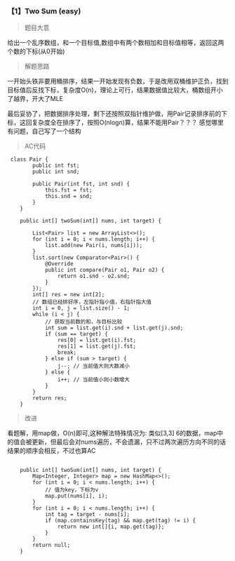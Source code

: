 
### 【1】Two Sum (easy)

> 题目大意 

给出一个乱序数组，和一个目标值,数组中有两个数相加和目标值相等，返回这两个数的下标(从0开始)

> 解题思路

一开始头铁非要用桶排序，结果一开始发现有负数，于是改用双桶维护正负，找到目标值后反找下标，复杂度O(n)，理论上可行，结果数据值比较大，桶数组开小了越界，开大了MLE

最后妥协了，把数据排序处理，剩下还按照双指针维护做，用Pair记录排序前的下标，这回复杂度全在排序了，按照O(nlogn)算，结果不能用Pair？？？ 感觉哪里有问题，自己写了一个结构

> AC代码

```
 class Pair {
        public int fst;
        public int snd;

        public Pair(int fst, int snd) {
            this.fst = fst;
            this.snd = snd;
        }
    }

    public int[] twoSum(int[] nums, int target) {

        List<Pair> list = new ArrayList<>();
        for (int i = 0; i < nums.length; i++) {
            list.add(new Pair(i, nums[i]));
        }
        list.sort(new Comparator<Pair>() {
            @Override
            public int compare(Pair o1, Pair o2) {
                return o1.snd - o2.snd;
            }
        });
        int[] res = new int[2];
        // 数组已经排好序，左指针指小值，右指针指大值
        int i = 0, j = list.size() - 1;
        while (i < j) {
            // 获取当前数的和，与目标比较
            int sum = list.get(i).snd + list.get(j).snd;
            if (sum == target) {
                res[0] = list.get(i).fst;
                res[1] = list.get(j).fst;
                break;
            } else if (sum > target) {
                j--; // 当前值大则大数减小
            } else {
                i++; // 当前值小则小数增大
            }
        }
        return res;
    }
```

> 改进

看题解，用map做，O(n)即可,这种解法特殊情况为: 类似[3,3] 6的数据，map中的值会被更新，但最后会对nums遍历，不会遗漏，只不过两次遍历方向不同的话结果的顺序会相反，不过也算AC

```

    public int[] twoSum(int[] nums, int target) {
        Map<Integer, Integer> map = new HashMap<>();
        for (int i = 0; i < nums.length; i++) {
            // 值为key，下标为v
            map.put(nums[i], i);
        }
        for (int i = 0; i < nums.length; i++) {
            int tag = target - nums[i];
            if (map.containsKey(tag) && map.get(tag) != i) {
                return new int[]{i, map.get(tag)};
            }
        }
        return null;
    }

```